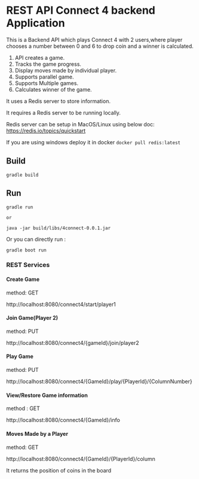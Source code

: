 # REST API Connect 4 backend Application

This is a Backend API which plays Connect 4 with 2 users,where player chooses a number between 0 and 6 to drop coin and a winner is calculated.
1. API creates a game.
2. Tracks the game progress.
3. Display moves made by individual player.
4. Supports parallel game.
5. Supports Multiple games.
6. Calculates winner of the game.

It uses a Redis server to store information.

It requires a Redis server to be running locally.

Redis server can be setup in MacOS/Linux using below doc:
https://redis.io/topics/quickstart

If you are using windows deploy it in docker 
`docker pull redis:latest`

## Build

    gradle build

## Run

	gradle run
	
	or
	
	java -jar build/libs/4connect-0.0.1.jar
	
Or you can directly run :
	
	gradle boot run

### REST Services

#### Create Game
method: GET

http://localhost:8080/connect4/start/player1
	
#### Join Game(Player 2)
method: PUT

http://localhost:8080/connect4/{gameId}/join/player2


#### Play Game
method: PUT

http://localhost:8080/connect4/{GameId}/play/{PlayerId}/{ColumnNumber}


#### View/Restore Game information
method : GET

http://localhost:8080/connect4/{GameId}/info


#### Moves Made by a Player
method: GET

http://localhost:8080/connect4/{GameId}/{PlayerId}/column

It returns the position of coins in the board


